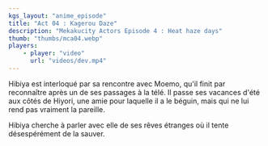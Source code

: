```yaml
---
kgs_layout: "anime_episode"
title: "Act 04 : Kagerou Daze"
description: "Mekakucity Actors Episode 4 : Heat haze days"
thumb: "thumbs/mca04.webp"
players:
    - player: "video"
      url: "videos/dev.mp4"
---
```


Hibiya est interloqué par sa rencontre avec Moemo, qu'il finit par reconnaître après un de ses passages à la télé. Il passe ses vacances d'été aux côtés de Hiyori, une amie pour laquelle il a le béguin, mais qui ne lui rend pas vraiment la pareille.

Hibiya cherche à parler avec elle de ses rêves étranges où il tente désespérément de la sauver.
